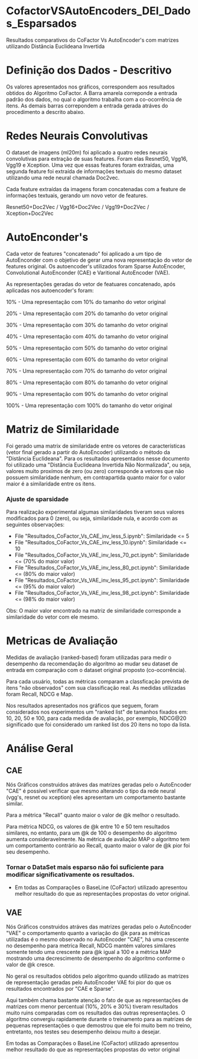 # CofactorVSAutoEncoders_DEI_Dados_Esparsados
Resultados comparativos do CoFactor Vs AutoEncoder's com matrizes utilizando Distância Euclideana Invertida

# Definição dos Dados - Descritivo
Os valores apresentados nos gráficos, correspondem aos resultados obtidos do Algoritmo CoFactor. A Barra amarela correponde a entrada padrão dos dados, no qual o algoritmo trabalha com a co-ocorrência de itens. As demais barras correpondem a entrada gerada atráves do procedimento a descrito abaixo.

# Redes Neurais Convolutivas
O dataset de imagens (ml20m) foi aplicado a quatro redes neurais convolutivas para extração de suas features. Foram elas Resnet50, Vgg16, Vgg19 e Xception. Uma vez que essas features foram extraídas, uma segunda feature foi extraída de informações textuais do mesmo dataset utilizando uma rede neural chamada Doc2vec.

Cada feature extraídas da imagens foram concatenadas com a feature de informações textuais, gerando um novo vetor de features.

Resnet50+Doc2Vec / Vgg16+Doc2Vec / Vgg19+Doc2Vec / Xception+Doc2Vec

# AutoEnconder's
Cada vetor de features "concatenado" foi aplicado a um tipo de AutoEnconder com o objetivo de gerar uma nova representação do vetor de features original. Os autoencoder's utilizados foram Sparse AutoEncoder, Convolutional AutoEnconder (CAE) e Varitional AutoEncoder (VAE).

As representações geradas do vetor de featuares concatenado, após aplicadas nos autoencoder's foram:

10% - Uma representação com 10% do tamanho do vetor original

20% - Uma representação com 20% do tamanho do vetor original

30% - Uma representação com 30% do tamanho do vetor original

40% - Uma representação com 40% do tamanho do vetor original

50% - Uma representação com 50% do tamanho do vetor original

60% - Uma representação com 60% do tamanho do vetor original

70% - Uma representação com 70% do tamanho do vetor original

80% - Uma representação com 80% do tamanho do vetor original

90% - Uma representação com 90% do tamanho do vetor original

100% - Uma representação com 100% do tamanho do vetor original

# Matriz de Similaridade
Foi gerado uma matrix de similaridade entre os vetores de características (vetor final gerado a partir do AutoEncoder) utilizando o método da "Distância Euclideana". Para os resultados apresentados nesse documento foi utilizado uma "Distância Euclideana Invertida Não Normalizada", ou seja, valores muito proxímos de zero (ou zero) corresponde a vetores que não possuem similaridade nenhum, em contrapartida quanto maior for o valor maior é a similaridade entre os itens.

### Ajuste de sparsidade
Para realização experimental algumas similaridades tiveram seus valores modificados para 0 (zero), ou seja, similaridade nula, e acordo com as seguintes observações:

* File "Resultados_CoFactor_Vs_CAE_inv_less_5.ipynb":  Similaridade <= 5 
* File "Resultados_CoFactor_Vs_CAE_inv_less_10.ipynb": Similaridade <= 10
* File "Resultados_CoFactor_Vs_VAE_inv_less_70_pct.ipynb": Similaridade <= (70% do maior valor)
* File "Resultados_CoFactor_Vs_VAE_inv_less_80_pct.ipynb": Similaridade <= (80% do maior valor)
* File "Resultados_CoFactor_Vs_VAE_inv_less_95_pct.ipynb": Similaridade <= (95% do maior valor)
* File "Resultados_CoFactor_Vs_VAE_inv_less_98_pct.ipynb": Similaridade <= (98% do maior valor)

Obs: O maior valor encontrado na matriz de similaridade corresponde a similaridade do vetor com ele mesmo.

# Metricas de Avaliação
Medidas de avaliação (ranked-based) foram utilizadas para medir o desempenho da recomendação do algoritmo ao mudar seu dataset de entrada em comparação com o dataset original proposto (co-ocorrência).

Para cada usuário, todas as métricas comparam a classficação prevista de itens "não observados" com sua classificação real. As medidas utilizadas foram Recall, NDCG e Map.

Nos resultados apresentados nos gráficos que seguem, foram considerados nos experimentos um "ranked list" de tamanhos fixados em: 10, 20, 50 e 100, para cada medida de avaliação, por exemplo, NDCG@20 significado que foi considerado um ranked list dos 20 itens no topo da lista.

# Análise Geral


## CAE
Nós Gráficos construidos atráves das matrizes geradas pelo o AutoEncoder "CAE" é possível verificar que mesmo alterando o tipo da rede neural (vgg's, resnet ou xception) eles apresentam um comportamento bastante similar.

Para a métrica "Recall" quanto maior o valor de @k melhor o resultado.

Para métrica NDCG, os valores de @k entre 10 e 50 tem resultados similares, no entanto, para um @k de 100 o desempenho do algoritmo aumenta consideravelmente. Na métrica de avaliação MAP o algoritmo tem um comportamento contrário ao Recall, quanto maior o valor de @k pior foi seu desempenho.

### Tornar o DataSet mais esparso não foi suficiente para modificar significativamente os resultados.

* Em todas as Comparações o BaseLine (CoFactor) utilizado apresentou melhor resultado do que as representações propostas do vetor original.

## VAE
Nós Gráficos construidos atráves das matrizes geradas pelo o AutoEncoder "VAE" o comportamento quanto a variação do @k para as métricas utilizadas é o mesmo observado no AutoEncoder "CAE", há uma crescente no desempenho para metrica Recall, NDCG mantém valores similares somente tendo uma crescente para @k igual a 100 e a métrica MAP mostrando uma decrescimento de desempenho do algoritmo conforme o valor de @k cresce.

No geral os resultados obtidos pelo algoritmo quando utilizado as matrizes de representação geradas pelo AutoEncoder VAE foi pior do que os resultados encontrados por "CAE e Sparse".

Aqui também chama bastante atenção o fato de que as representações de matrizes com menor percentual (10%, 20% e 30%) tiveram resultados muito ruins comparadas com os resultados das outras representações. O algoritmo convergiu rapidamente durante o treinamento para as matrizes de pequenas representações o que demostrou que ele foi muito bem no treino, entretanto, nos testes seu desempenho deixou muito a desejar.


Em todas as Comparações o BaseLine (CoFactor) utilizado apresentou melhor resultado do que as representações propostas do vetor original
